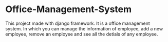 # Office-Management-System
This project made with django framework. It is a office management system. In which you can manage the information of employee, add a new employee, remove an employee and see all the detials of any employee.
